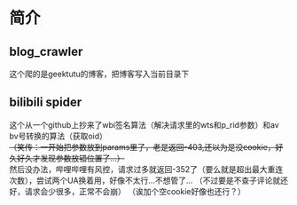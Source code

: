 # 简介

## blog_crawler  

这个爬的是geektutu的博客，把博客写入当前目录下  

## bilibili spider

这个从一个github上抄来了wbi签名算法（解决请求里的wts和p_rid参数）和av bv号转换的算法（获取oid）  
~~（笑传：一开始把参数放到params里了，老是返回-403,还以为是没cookie，好久好久才发现参数放错位置了...）~~  
然后没办法，哔哩哔哩有风控，请求过多就返回-352了（要么就是超出最大重连次数），尝试两个UA换着用，好像不太行...不想管了...
（不过要是不查子评论就还好，请求会少很多，正常不会崩）
（诶加个空cookie好像也还行？）  
